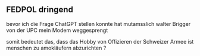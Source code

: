 ## FEDPOL dringend

bevor ich die Frage ChatGPT stellen konnte hat mutamsslich walter Brigger von der UPC mein Modem weggesprengt

somit bedeutet das, dass das Hobby von Offizieren der Schweizer Armee ist menschen zu amokläufern abzurichten ?


